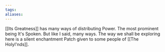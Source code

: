 ```yaml
---
tags:
aliases:
---
```


[[Its Greatness]] has many ways of distributing Power. The most prominent being It's Spoken. But like I said, many ways. The way we shall be exploring here is a silent enchantment Patch given to some people of [[The Holyl'nds]].